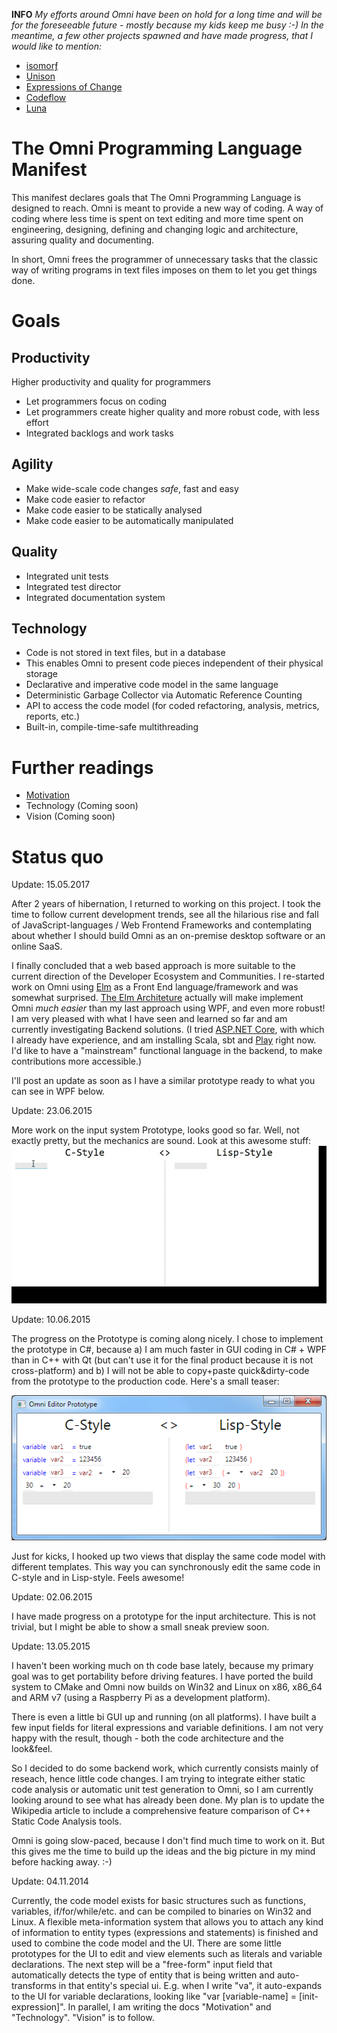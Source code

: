 **INFO** _My efforts around Omni have been on hold for a long time and will be for the foreseeable future - mostly because my kids keep me busy :-) In the meantime, a few other projects spawned and have made progress, that I would like to mention:_

* [isomorƒ](https://isomorf.io/)
* [Unison](http://unisonweb.org/)
* [Expressions of Change](http://www.expressionsofchange.org/)
* [Codeflow](http://codeflow.co/)
* [Luna](http://www.luna-lang.org/)

# The Omni Programming Language Manifest

This manifest declares goals that The Omni Programming Language is designed to reach.
Omni is meant to provide a new way of coding. A way of coding where less time is spent on text editing and more time spent on engineering, designing, defining and changing logic and architecture, assuring quality and documenting.

In short, Omni frees the programmer of unnecessary tasks that the classic way of writing programs in text files imposes on them to let you get things done.

# Goals

## Productivity

Higher productivity and quality for programmers

* Let programmers focus on coding
* Let programmers create higher quality and more robust code, with less effort
* Integrated backlogs and work tasks

## Agility
 
* Make wide-scale code changes *safe*, fast and easy
* Make code easier to refactor
* Make code easier to be statically analysed
* Make code easier to be automatically manipulated

## Quality 
 
* Integrated unit tests
* Integrated test director
* Integrated documentation system

## Technology

* Code is not stored in text files, but in a database
* This enables Omni to present code pieces independent of their physical storage
* Declarative and imperative code model in the same language
* Deterministic Garbage Collector via Automatic Reference Counting
* API to access the code model (for coded refactoring, analysis, metrics, reports, etc.)
* Built-in, compile-time-safe multithreading

# Further readings

- [Motivation](Motivation.md "Motivation")
- Technology (Coming soon)
- Vision (Coming soon)

# Status quo

Update: 15.05.2017

After 2 years of hibernation, I returned to working on this project. I took the time to follow current development trends, see all the hilarious rise and fall of JavaScript-languages / Web Frontend Frameworks and contemplating about whether I should build Omni as an on-premise desktop software or an online SaaS.

I finally concluded that a web based approach is more suitable to the current direction of the Developer Ecosystem and Communities. I re-started work on Omni using [Elm](http://elm-lang.org/) as a Front End language/framework and was somewhat surprised. [The Elm Architeture](https://guide.elm-lang.org/architecture/) actually will make implement Omni *much easier* than my last approach using WPF, and even more robust! I am very pleased with what I have seen and learned so far and am currently investigating Backend solutions. (I tried [ASP.NET Core](https://www.asp.net/), with which I already have experience, and am installing Scala, sbt and [Play](https://www.playframework.com/) right now. I'd like to have a "mainstream" functional language in the backend, to make contributions more accessible.)

I'll post an update as soon as I have a similar prototype ready to what you can see in WPF below.

Update: 23.06.2015

More work on the input system Prototype, looks good so far. Well, not exactly pretty, but the mechanics are sound.
Look at this awesome stuff:
![](media/OmniInputMathTermsWithFractal.gif)

Update: 10.06.2015

The progress on the Prototype is coming along nicely. I chose to implement the prototype in C#, because a) I am much faster in GUI coding in C# + WPF than in C++ with Qt (but can't use it for the final product because it is not cross-platform) and b) I will not be able to copy+paste quick&dirty-code from the prototype to the production code. Here's a small teaser:

![](media/OmniPrototypeScreenshot-v1.png)  

Just for kicks, I hooked up two views that display the same code model with different templates. This way you can synchronously edit the same code in C-style and in Lisp-style. Feels awesome!

Update: 02.06.2015

I have made progress on a prototype for the input architecture. This is not trivial, but I might be able to show a small sneak preview soon.

Update: 13.05.2015

I haven't been working much on th code base lately, because my primary goal was to get portability before driving features. I have ported the build system to CMake and Omni now builds on Win32 and Linux on x86, x86_64 and ARM v7 (using a Raspberry Pi as a development platform).

There is even a little bi GUI up and running (on all platforms). I have built a few input fields for literal expressions and variable definitions. I am not very happy with the result, though - both the code architecture and the look&feel.

So I decided to do some backend work, which currently consists mainly of reseach, hence little code changes. I am trying to integrate either static code analysis or automatic unit test generation to Omni, so I am currently looking around to see what has already been done. My plan is to update the Wikipedia article to include a comprehensive feature comparison of C++ Static Code Analysis tools.

Omni is going slow-paced, because I don't find much time to work on it. But this gives me the time to build up the ideas and the big picture in my mind before hacking away. :-)

Update: 04.11.2014

Currently, the code model exists for basic structures such as functions, variables, if/for/while/etc. and can be compiled to binaries on Win32 and Linux.
A flexible meta-information system that allows you to attach any kind of information to entity types (expressions and statements) is finished and used to combine the code model and the UI.
There are some little prototypes for the UI to edit and view elements such as literals and variable declarations. The next step will be a "free-form" input field that automatically detects the type of entity that is being written and auto-transforms in that entity's special ui. E.g. when I write "va", it auto-expands to the UI for variable declarations, looking like "var [variable-name] = [init-expression]".
In parallel, I am writing the docs "Motivation" and "Technology". "Vision" is to follow.
